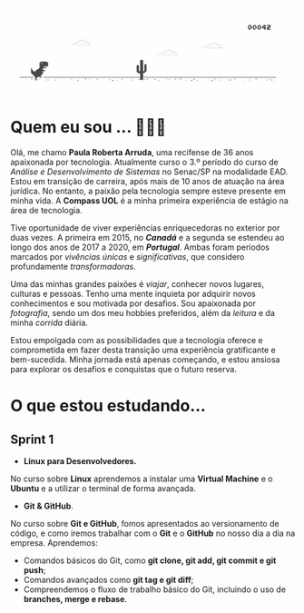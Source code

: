 ![Alt Text](https://github.com/rennanprysthon/rennanprysthon/raw/master/images/gifdino.gif)

# Quem eu sou ... 👩🏻‍💻

Olá, me chamo **Paula Roberta Arruda**, uma recifense de 36 anos apaixonada por tecnologia. Atualmente curso o 3.º período do curso de *Análise e Desenvolvimento de Sistemas* no Senac/SP na modalidade EAD. Estou em transição de carreira, após mais de 10 anos de atuação na área jurídica. No entanto, a paixão pela tecnologia sempre esteve presente em minha vida. A **Compass UOL** é a minha primeira experiência de estágio na área de tecnologia.

Tive oportunidade de viver experiências enriquecedoras no exterior por duas vezes. A primeira em 2015, no _**Canadá**_ e a segunda se estendeu ao longo dos anos de 2017 a 2020, em _**Portugal**_. Ambas foram períodos marcados por _vivências únicas_ e _significativas_, que considero profundamente _transformadoras_.

Uma das minhas grandes paixões é *viajar*, conhecer novos lugares, culturas e pessoas. Tenho uma mente inquieta por adquirir novos conhecimentos e sou motivada por desafios. Sou apaixonada por *fotografia*, sendo um dos meu hobbies preferidos, além da *leitura* e da minha *corrida* diária.

Estou empolgada com as possibilidades que a tecnologia oferece e comprometida em fazer desta transição uma experiência gratificante e bem-sucedida. Minha jornada está apenas começando, e estou ansiosa para explorar os desafios e conquistas que o futuro reserva.


# O que estou estudando...

## Sprint 1

- **Linux para Desenvolvedores.**

No curso sobre **Linux** aprendemos a instalar uma **Virtual Machine** e o **Ubuntu** e a utilizar o terminal de forma avançada.

- **Git & GitHub**.

No curso sobre **Git e GitHub**, fomos apresentados ao versionamento de código, e como iremos trabalhar com o **Git** e o **GitHub** no nosso dia a dia na empresa. Aprendemos:
- Comandos básicos do Git, como **git clone, git add, git commit e git push**;
- Comandos avançados como **git tag e git diff**;
- Compreendemos o fluxo de trabalho básico do Git, incluindo o uso de **branches, merge e rebase**.
